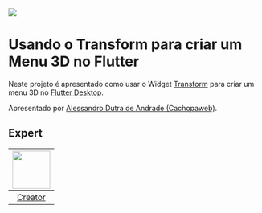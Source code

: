 <img src="https://i.imgur.com/XSFK6Br.png" />

# Usando o Transform para criar um Menu 3D no Flutter


Neste projeto é apresentado como usar o Widget [Transform][3] para criar um menu 3D no [Flutter Desktop][2].

Apresentado por [Alessandro Dutra de Andrade (Cachopaweb)][1].

## Expert

| [<img src="https://github.com/cachopaweb.png" width="75px;"/>][1] |
| :-: |
|[Creator][1]|


[1]: https://github.com/cachopaweb
[2]: https://flutter.dev/multi-platform/desktop
[3]: https://api.flutter.dev/flutter/widgets/Transform-class.html
